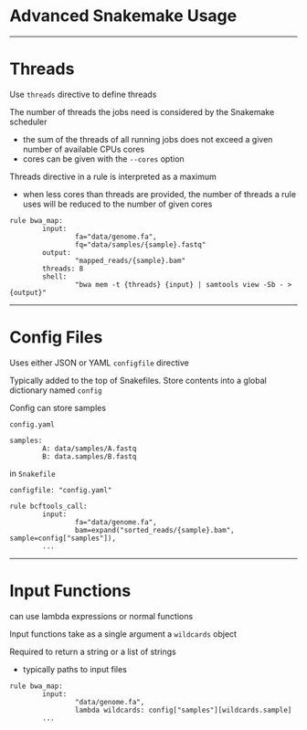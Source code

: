 # Advanced Snakemake Usage

---

# Threads

Use `threads` directive to define threads

The number of threads the jobs need is considered by the Snakemake scheduler
  * the sum of the threads of all running jobs does not exceed a given number of available CPUs cores
  * cores can be given with the `--cores` option

Threads directive in a rule is interpreted as a maximum
  * when less cores than threads are provided, the number of threads a rule uses will be reduced to the number of given cores


```
rule bwa_map:
        input:
                fa="data/genome.fa",
                fq="data/samples/{sample}.fastq"
        output:
                "mapped_reads/{sample}.bam"
        threads: 8
        shell:
                "bwa mem -t {threads} {input} | samtools view -Sb - > {output}"
```

---

# Config Files

Uses either JSON or YAML
`configfile` directive

Typically added to the top of Snakefiles. Store contents into a global dictionary named `config`

Config can store samples

`config.yaml`

```
samples:
        A: data/samples/A.fastq
        B: data.samples/B.fastq

```

in `Snakefile`


```
configfile: "config.yaml"

rule bcftools_call:
        input:
                fa="data/genome.fa",
                bam=expand("sorted_reads/{sample}.bam", sample=config["samples"]),
        ...

```

---

# Input Functions

can use lambda expressions or normal functions

Input functions take as a single argument a `wildcards` object

Required to return a string or a list of strings
  * typically paths to input files

```
rule bwa_map:
        input:
                "data/genome.fa",
                lambda wildcards: config["samples"][wildcards.sample]
        ...
```

